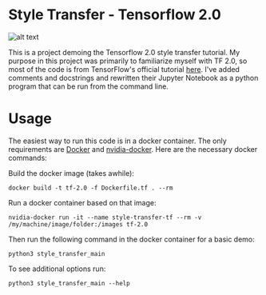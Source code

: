 # Style Transfer - Tensorflow 2.0
![alt text](https://github.com/jastern33/general/raw/master/style_transfer/demos/kandinsky-turtle.png)

This is a project demoing the Tensorflow 2.0 style transfer tutorial. My purpose in this project was primarily to familiarize myself with TF 2.0, so most of the code is from TensorFlow's official tutorial [here](https://www.tensorflow.org/beta/tutorials/generative/style_transfer). I've added comments and docstrings and rewritten their Jupyter Notebook as a python program that can be run from the command line.
# Usage
The easiest way to run this code is in a docker container. The only requirements are [Docker](https://docs.docker.com/install/) and [nvidia-docker](https://github.com/NVIDIA/nvidia-docker). Here are the necessary docker commands:

Build the docker image (takes awhile): 

`docker build -t tf-2.0 -f Dockerfile.tf . --rm`

Run a docker container based on that image: 

`nvidia-docker run -it --name style-transfer-tf --rm -v /my/machine/image/folder:/images tf-2.0`

Then run the following command in the docker container for a basic demo: 

`python3 style_transfer_main`

To see additional options run: 

`python3 style_transfer_main --help`
